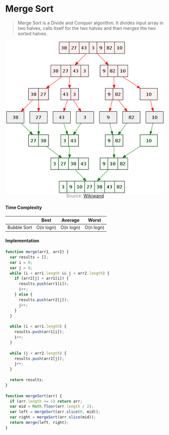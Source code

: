 # Merge Sort

> Merge Sort is a Divide and Conquer algorithm. It divides input array in two halves, calls itself for the two halves and then merges the two sorted halves.

![](merge-sort.png)
<p style="color: #888888; text-align: center; margin-top: -20px;">Source: <a href="https://www.wikiwand.com/en/Merge_sort">Wikiwand</a></p>

#### Time Complexity

|                |       Best      |      Average     |       Worst      |
|----------------|:---------------:|:----------------:|:----------------:|
| Bubble Sort    |     O(n logn)   |     O(n logn)    |      O(n logn)   |

#### Implementation

```javascript
function merge(arr1, arr2) {
  var results = [];
  var i = 0;
  var j = 0;
  while (i < arr1.length && j < arr2.length) {
    if (arr2[j] > arr1[i]) {
      results.push(arr1[i]);
      i++;
    } else {
      results.push(arr2[j]);
      j++;
    }
  }

  while (i < arr1.length) {
    results.push(arr1[i]);
    i++;
  }

  while (j < arr2.length) {
    results.push(arr2[j]);
    j++;
  }

  return results;
}

function mergeSort(arr) {
  if (arr.length <= 1) return arr;
  var mid = Math.floor(arr.length / 2);
  var left = mergeSort(arr.slice(0, mid));
  var right = mergeSort(arr.slice(mid));
  return merge(left, right);
}
```